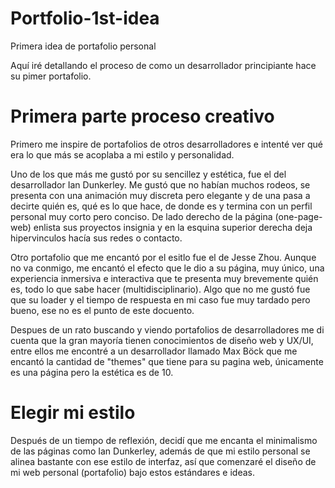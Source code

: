 # Portfolio-1st-idea
Primera idea de portafolio personal

Aquí iré detallando el proceso de como un desarrollador principiante hace su pimer portafolio.

# Primera parte proceso creativo 

Primero me inspire de portafolios de otros desarrolladores e intenté ver qué era lo que más se acoplaba a mi estilo y personalidad.

Uno de los que más me gustó por su sencillez y estética, fue el del desarrollador Ian Dunkerley. Me gustó que no habían muchos rodeos, se presenta con una animación muy discreta pero elegante y de una pasa a decirte quién es, qué es lo que hace, de donde es y termina con un perfil personal muy corto pero conciso.
De lado derecho de la página (one-page-web) enlista sus proyectos insignia y en la esquina superior derecha deja hipervinculos hacía sus redes o contacto.

Otro portafolio que me encantó por el esitlo fue el de Jesse Zhou. Aunque no va conmigo, me encantó el efecto que le dio a su página, muy único, una experiencia inmersiva e interactiva que te presenta muy brevemente quién es, todo lo que sabe hacer (multidisciplinario).
Algo que no me gustó fue que su loader y el tiempo de respuesta en mi caso fue muy tardado pero bueno, ese no es el punto de este docuento.

Despues de un rato buscando y viendo portafolios de desarrolladores me di cuenta que la gran mayoría tienen conocimientos de diseño web y UX/UI, entre ellos me encontré a un desarrollador llamado Max Böck que me encantó la cantidad de "themes" que tiene para su pagina web, únicamente es una página pero la estética es de 10.

# Elegir mi estilo

Después de un tiempo de reflexión, decidí que me encanta el minimalismo de las páginas como Ian Dunkerley, además de que mi estilo personal se alinea bastante con ese estilo de interfaz, así que comenzaré el diseño de mi web personal (portafolio) bajo estos estándares e ideas.